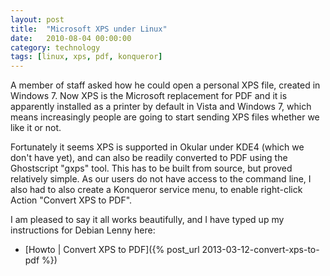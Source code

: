 ```yaml
---
layout: post
title:  "Microsoft XPS under Linux"
date:   2010-08-04 00:00:00
category: technology
tags: [linux, xps, pdf, konqueror]
---
```


A member of staff asked how he could open a personal XPS file, created in Windows 7.  Now XPS is the Microsoft replacement for PDF and it is apparently installed as a printer by default in Vista and Windows 7, which means increasingly people are going to start sending XPS files whether we like it or not.

<!--more-->

Fortunately it seems XPS is supported in Okular under KDE4 (which we don't have yet), and can also be readily converted to PDF using the Ghostscript "gxps" tool.  This has to be built from source, but proved relatively simple.  As our users do not have access to the command line, I also had to also create a Konqueror service menu, to enable right-click Action "Convert XPS to PDF".

I am pleased to say it all works beautifully, and I have typed up my instructions for Debian Lenny here:

   * [Howto | Convert XPS to PDF]({% post_url 2013-03-12-convert-xps-to-pdf %})

